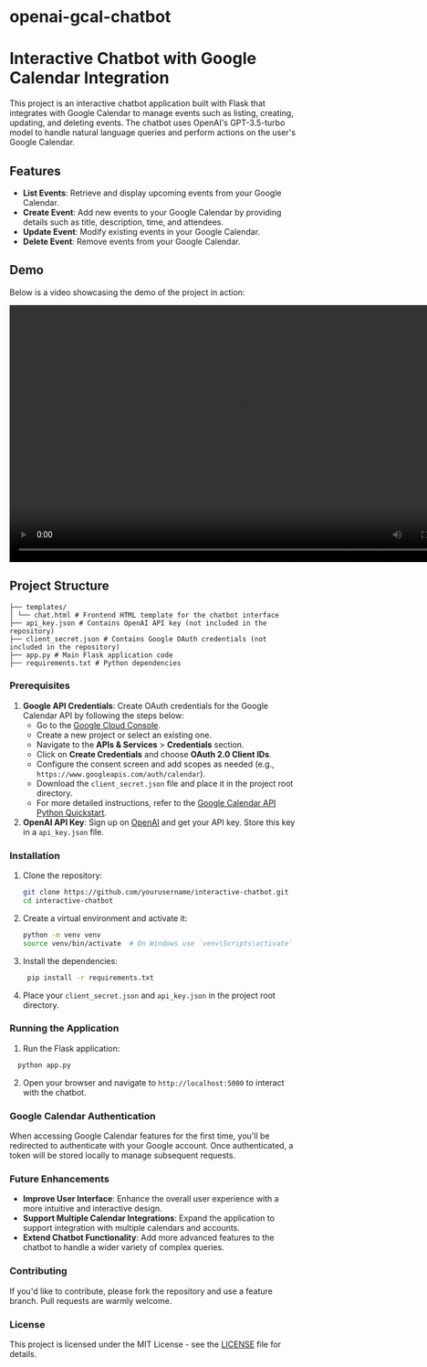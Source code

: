 # openai-gcal-chatbot

# Interactive Chatbot with Google Calendar Integration

This project is an interactive chatbot application built with Flask that integrates with Google Calendar to manage events such as listing, creating, updating, and deleting events. The chatbot uses OpenAI's GPT-3.5-turbo model to handle natural language queries and perform actions on the user's Google Calendar.

## Features

- **List Events**: Retrieve and display upcoming events from your Google Calendar.
- **Create Event**: Add new events to your Google Calendar by providing details such as title, description, time, and attendees.
- **Update Event**: Modify existing events in your Google Calendar.
- **Delete Event**: Remove events from your Google Calendar.

## Demo

Below is a video showcasing the demo of the project in action:

<video width="800" height="450" controls>
  <source src="demo/demo.mp4" type="video/mp4">
</video>

## Project Structure

```
├── templates/
│ └── chat.html # Frontend HTML template for the chatbot interface
├── api_key.json # Contains OpenAI API key (not included in the repository)
├── client_secret.json # Contains Google OAuth credentials (not included in the repository)
├── app.py # Main Flask application code
├── requirements.txt # Python dependencies
```

### Prerequisites

1. **Google API Credentials**: Create OAuth credentials for the Google Calendar API by following the steps below:
   - Go to the [Google Cloud Console](https://console.cloud.google.com/).
   - Create a new project or select an existing one.
   - Navigate to the **APIs & Services** > **Credentials** section.
   - Click on **Create Credentials** and choose **OAuth 2.0 Client IDs**.
   - Configure the consent screen and add scopes as needed (e.g., `https://www.googleapis.com/auth/calendar`).
   - Download the `client_secret.json` file and place it in the project root directory.
   - For more detailed instructions, refer to the [Google Calendar API Python Quickstart](https://developers.google.com/calendar/quickstart/python).
2. **OpenAI API Key**: Sign up on [OpenAI](https://openai.com) and get your API key. Store this key in a `api_key.json` file.

### Installation

1. Clone the repository:
   ```bash
   git clone https://github.com/yourusername/interactive-chatbot.git
   cd interactive-chatbot
   ```

2. Create a virtual environment and activate it:
    ```bash
    python -m venv venv
    source venv/bin/activate  # On Windows use `venv\Scripts\activate`

   ```
3. Install the dependencies:
   ```bash
    pip install -r requirements.txt
   ```
4. Place your `client_secret.json` and `api_key.json` in the project root directory.

### Running the Application

1. Run the Flask application:
  ```bash
    python app.py
   ```
2. Open your browser and navigate to `http://localhost:5000` to interact with the chatbot.

### Google Calendar Authentication

When accessing Google Calendar features for the first time, you'll be redirected to authenticate with your Google account. Once authenticated, a token will be stored locally to manage subsequent requests.

### Future Enhancements

- **Improve User Interface**: Enhance the overall user experience with a more intuitive and interactive design.
- **Support Multiple Calendar Integrations**: Expand the application to support integration with multiple calendars and accounts.
- **Extend Chatbot Functionality**: Add more advanced features to the chatbot to handle a wider variety of complex queries.

### Contributing

If you'd like to contribute, please fork the repository and use a feature branch. Pull requests are warmly welcome.

### License

This project is licensed under the MIT License - see the [LICENSE](LICENSE) file for details.








   

